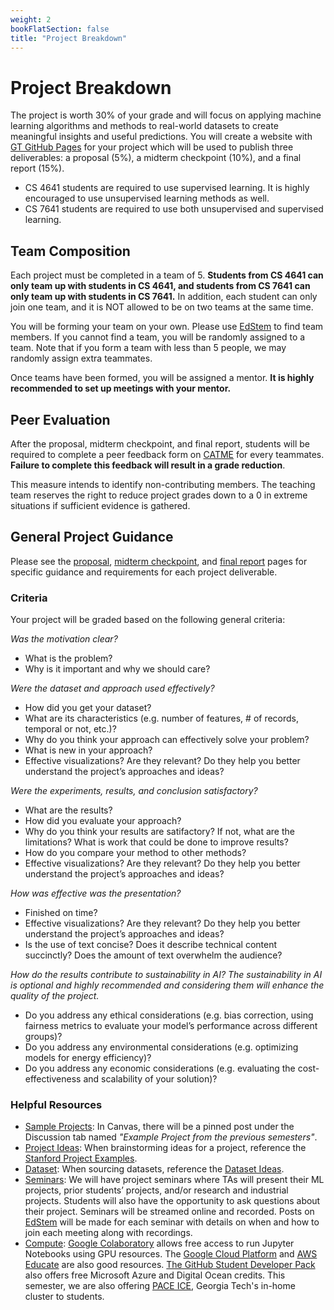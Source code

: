 ```yaml
---
weight: 2
bookFlatSection: false
title: "Project Breakdown"
---
```


# Project Breakdown

The project is worth 30% of your grade and will focus on applying machine learning algorithms and methods to real-world datasets to create meaningful insights and useful predictions. You will create a website with [GT GitHub Pages](https://pages.github.com/) for your project which will be used to publish three deliverables: a proposal (5%), a midterm checkpoint (10%), and a final report (15%).

- CS 4641 students are required to use supervised learning. It is highly encouraged to use unsupervised learning methods as well.
- CS 7641 students are required to use both unsupervised and supervised learning.

## Team Composition

Each project must be completed in a team of 5. **Students from CS 4641 can only team up with students in CS 4641, and students from CS 7641 can only team up with students in CS 7641.** In addition, each student can only join one team, and it is NOT allowed to be on two teams at the same time.

You will be forming your team on your own. Please use [EdStem](https://edstem.org/us/dashboard) to find team members. If you cannot find a team, you will be randomly assigned to a team. Note that if you form a team with less than 5 people, we may randomly assign extra teammates.

Once teams have been formed, you will be assigned a mentor. **It is highly recommended to set up meetings with your mentor.**

## Peer Evaluation

After the proposal, midterm checkpoint, and final report, students will be required to complete a peer feedback form on [CATME](https://www.catme.org/student/survey_take) for every teammates. **Failure to complete this feedback will result in a grade reduction**.

This measure intends to identify non-contributing members. The teaching team reserves the right to reduce project grades down to a 0 in extreme situations if sufficient evidence is gathered.

## General Project Guidance

Please see the [proposal](proposal), [midterm checkpoint](midterm), and [final report](final) pages for specific guidance and requirements for each project deliverable.

### Criteria

Your project will be graded based on the following general criteria:

*Was the motivation clear?*

- What is the problem?
- Why is it important and why we should care?

*Were the dataset and approach used effectively?*

- How did you get your dataset?
- What are its characteristics (e.g. number of features, # of records, temporal or not, etc.)?
- Why do you think your approach can effectively solve your problem?
- What is new in your approach?
- Effective visualizations? Are they relevant? Do they help you better understand the project’s approaches and ideas?

*Were the experiments, results, and conclusion satisfactory?*

- What are the results?
- How did you evaluate your approach?
- Why do you think your results are satifactory? If not, what are the limitations? What is work that could be done to improve results?
- How do you compare your method to other methods?
- Effective visualizations? Are they relevant? Do they help you better understand the project’s approaches and ideas?

*How was effective was the presentation?*

- Finished on time?
- Effective visualizations? Are they relevant? Do they help you better understand the project’s approaches and ideas?
- Is the use of text concise? Does it describe technical content succinctly? Does the amount of text overwhelm the audience?

*How do the results contribute to sustainability in AI? The sustainability in AI is optional and highly recommended and considering them will enhance the quality of the project.*

- Do you address any ethical considerations (e.g. bias correction, using fairness metrics to evaluate your model’s performance across different groups)?
- Do you address any environmental considerations (e.g. optimizing models for energy efficiency)?
- Do you address any economic considerations (e.g. evaluating the cost-effectiveness and scalability of your solution)?

### Helpful Resources

- <u>Sample Projects</u>: In Canvas, there will be a pinned post under the Discussion tab named *"Example Project from the previous semesters"*.
- <u>Project Ideas</u>: When brainstorming ideas for a project, reference the [Stanford Project Examples](http://cs229.stanford.edu/projects2012.html).
- <u>Dataset</u>: When sourcing datasets, reference the [Dataset Ideas](../../resources/collection/#dataset-ideas).
- <u>Seminars</u>: We will have project seminars where TAs will present their ML projects, prior students’ projects, and/or research and industrial projects. Students will also have the opportunity to ask questions about their project. Seminars will be streamed online and recorded. Posts on [EdStem](https://edstem.org/us/dashboard) will be made for each seminar with details on when and how to join each meeting along with recordings.
- <u>Compute</u>: [Google Colaboratory](https://colab.research.google.com/notebooks/welcome.ipynb) allows free access to run Jupyter Notebooks using GPU resources. The [Google Cloud Platform](https://cloud.google.com/edu/students) and [AWS Educate](https://aws.amazon.com/education/awseducate/) are also good resources. [The GitHub Student Developer Pack](https://education.github.com/pack) also offers free Microsoft Azure and Digital Ocean credits. This semester, we are also offering [PACE ICE](https://gatech.service-now.com/home?id=kb_article_view&sysparm_article=KB0042102), Georgia Tech's in-home cluster to students.

